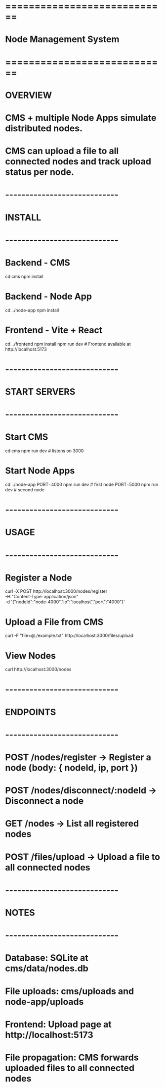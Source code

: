 # ============================

# Node Management System

# ============================

# OVERVIEW

# CMS + multiple Node Apps simulate distributed nodes.

# CMS can upload a file to all connected nodes and track upload status per node.

# ----------------------------

# INSTALL

# ----------------------------

# Backend - CMS

cd cms
npm install

# Backend - Node App

cd ../node-app
npm install

# Frontend - Vite + React

cd ../frontend
npm install
npm run dev # Frontend available at http://localhost:5173

# ----------------------------

# START SERVERS

# ----------------------------

# Start CMS

cd cms
npm run dev # listens on 3000

# Start Node Apps

cd ../node-app
PORT=4000 npm run dev # first node
PORT=5000 npm run dev # second node

# ----------------------------

# USAGE

# ----------------------------

# Register a Node

curl -X POST http://localhost:3000/nodes/register \
-H "Content-Type: application/json" \
-d '{"nodeId":"node-4000","ip":"localhost","port":"4000"}'

# Upload a File from CMS

curl -F "file=@./example.txt" http://localhost:3000/files/upload

# View Nodes

curl http://localhost:3000/nodes

# ----------------------------

# ENDPOINTS

# ----------------------------

# POST /nodes/register -> Register a node (body: { nodeId, ip, port })

# POST /nodes/disconnect/:nodeId -> Disconnect a node

# GET /nodes -> List all registered nodes

# POST /files/upload -> Upload a file to all connected nodes

# ----------------------------

# NOTES

# ----------------------------

# Database: SQLite at cms/data/nodes.db

# File uploads: cms/uploads and node-app/uploads

# Frontend: Upload page at http://localhost:5173

# File propagation: CMS forwards uploaded files to all connected nodes
